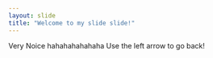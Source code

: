```yaml
---
layout: slide
title: "Welcome to my slide slide!"
---
```

 Very Noice hahahahahahaha
Use the left arrow to go back!
